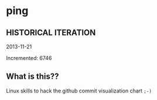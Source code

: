 # ping

## HISTORICAL ITERATION
2013-11-21

Incremented: 6746

## What is this?? 
Linux skills to hack the github commit visualization chart `;-)`
